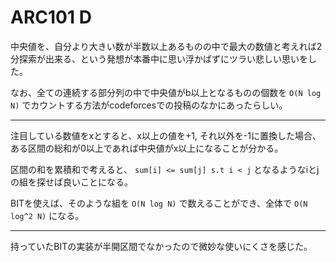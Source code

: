# ARC101 D
中央値を、自分より大きい数が半数以上あるものの中で最大の数値と考えれば2分探索が出来る、という発想が本番中に思い浮かばずにツラい悲しい思いをした。

なお、全ての連続する部分列の中で中央値がb以上となるものの個数を `O(N log N)` でカウントする方法がcodeforcesでの投稿のなかにあったらしい。

---

注目している数値をxとすると、x以上の値を+1, それ以外を-1に置換した場合、ある区間の総和が0以上であれば中央値がx以上になることが分かる。

区間の和を累積和で考えると、 `sum[i] <= sum[j] s.t i < j` となるようなiとjの組を探せば良いことになる。

BITを使えば、そのような組を `O(N log N)` で数えることができ、全体で `O(N log^2 N)` になる。

---

持っていたBITの実装が半開区間でなかったので微妙な使いにくさを感じた。
